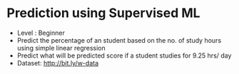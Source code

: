 # Prediction using Supervised ML
- Level : Beginner
- Predict the percentage of an student based on the no. of study hours using simple linear regression
- Predict what will be predicted score if a student studies for 9.25 hrs/ day
- Dataset: http://bit.ly/w-data
